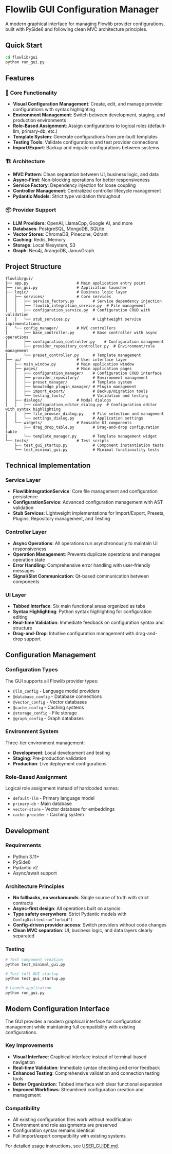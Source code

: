 # Flowlib GUI Configuration Manager

A modern graphical interface for managing Flowlib provider configurations, built with PySide6 and following clean MVC architecture principles.

## Quick Start

```bash
cd flowlib/gui
python run_gui.py
```

## Features

### 🎯 **Core Functionality**
- **Visual Configuration Management**: Create, edit, and manage provider configurations with syntax highlighting
- **Environment Management**: Switch between development, staging, and production environments  
- **Role-Based Assignment**: Assign configurations to logical roles (default-llm, primary-db, etc.)
- **Template System**: Generate configurations from pre-built templates
- **Testing Tools**: Validate configurations and test provider connections
- **Import/Export**: Backup and migrate configurations between systems

### 🏗️ **Architecture**
- **MVC Pattern**: Clean separation between UI, business logic, and data
- **Async-First**: Non-blocking operations for better responsiveness
- **Service Factory**: Dependency injection for loose coupling
- **Controller Management**: Centralized controller lifecycle management
- **Pydantic Models**: Strict type validation throughout

### 📦 **Provider Support**
- **LLM Providers**: OpenAI, LlamaCpp, Google AI, and more
- **Databases**: PostgreSQL, MongoDB, SQLite
- **Vector Stores**: ChromaDB, Pinecone, Qdrant
- **Caching**: Redis, Memory
- **Storage**: Local filesystem, S3
- **Graph**: Neo4j, ArangoDB, JanusGraph

## Project Structure

```
flowlib/gui/
├── app.py                     # Main application entry point
├── run_gui.py                 # Application launcher
├── logic/                     # Business logic layer
│   ├── services/              # Core services
│   │   ├── service_factory.py        # Service dependency injection
│   │   ├── flowlib_integration_service.py  # File management
│   │   ├── configuration_service.py  # Configuration CRUD with validation
│   │   └── stub_services.py          # Lightweight service implementations
│   └── config_manager/        # MVC controllers
│       ├── base_controller.py        # Base controller with async operations
│       ├── configuration_controller.py    # Configuration management
│       ├── provider_repository_controller.py  # Environment/role management
│       └── preset_controller.py      # Template management
├── ui/                        # User interface layer
│   ├── main_window.py         # Main application window
│   ├── pages/                 # Main application pages
│   │   ├── configuration_manager/    # Configuration CRUD interface
│   │   ├── provider_repository/      # Environment management
│   │   ├── preset_manager/           # Template system
│   │   ├── knowledge_plugin_manager/ # Plugin management
│   │   ├── import_export/            # Backup/migration tools
│   │   └── testing_tools/            # Validation and testing
│   ├── dialogs/               # Modal dialogs
│   │   ├── configuration_editor_dialog.py  # Configuration editor with syntax highlighting
│   │   ├── file_browser_dialog.py    # File selection and management
│   │   └── settings_dialog.py        # Application settings
│   └── widgets/               # Reusable UI components
│       ├── drag_drop_table.py        # Drag-and-drop configuration table
│       └── template_manager.py       # Template management widget
└── tests/                     # Test scripts
    ├── test_gui_startup.py           # Component instantiation tests
    └── test_minimal_gui.py           # Minimal functionality tests
```

## Technical Implementation

### Service Layer
- **FlowlibIntegrationService**: Core file management and configuration persistence
- **ConfigurationService**: Advanced configuration management with AST validation
- **Stub Services**: Lightweight implementations for Import/Export, Presets, Plugins, Repository management, and Testing

### Controller Layer
- **Async Operations**: All operations run asynchronously to maintain UI responsiveness
- **Operation Management**: Prevents duplicate operations and manages operation state
- **Error Handling**: Comprehensive error handling with user-friendly messages
- **Signal/Slot Communication**: Qt-based communication between components

### UI Layer
- **Tabbed Interface**: Six main functional areas organized as tabs
- **Syntax Highlighting**: Python syntax highlighting for configuration editing
- **Real-time Validation**: Immediate feedback on configuration syntax and structure
- **Drag-and-Drop**: Intuitive configuration management with drag-and-drop support

## Configuration Management

### Configuration Types
The GUI supports all Flowlib provider types:
- `@llm_config` - Language model providers
- `@database_config` - Database connections  
- `@vector_config` - Vector databases
- `@cache_config` - Caching systems
- `@storage_config` - File storage
- `@graph_config` - Graph databases

### Environment System
Three-tier environment management:
- **Development**: Local development and testing
- **Staging**: Pre-production validation
- **Production**: Live deployment configurations

### Role-Based Assignment
Logical role assignment instead of hardcoded names:
- `default-llm` - Primary language model
- `primary-db` - Main database
- `vector-store` - Vector database for embeddings
- `cache-provider` - Caching system

## Development

### Requirements
- Python 3.11+
- PySide6
- Pydantic v2
- Async/await support

### Architecture Principles
- **No fallbacks, no workarounds**: Single source of truth with strict contracts
- **Async-first design**: All operations built on asyncio
- **Type safety everywhere**: Strict Pydantic models with `ConfigDict(extra="forbid")`
- **Config-driven provider access**: Switch providers without code changes
- **Clean MVC separation**: UI, business logic, and data layers clearly separated

### Testing
```bash
# Test component creation
python test_minimal_gui.py

# Test full GUI startup  
python test_gui_startup.py

# Launch application
python run_gui.py
```

## Modern Configuration Interface

The GUI provides a modern graphical interface for configuration management while maintaining full compatibility with existing configurations.

### Key Improvements
- **Visual Interface**: Graphical interface instead of terminal-based navigation
- **Real-time Validation**: Immediate syntax checking and error feedback
- **Enhanced Testing**: Comprehensive validation and connection testing tools
- **Better Organization**: Tabbed interface with clear functional separation
- **Improved Workflows**: Streamlined configuration creation and management

### Compatibility
- All existing configuration files work without modification
- Environment and role assignments are preserved
- Configuration syntax remains identical
- Full import/export compatibility with existing systems

For detailed usage instructions, see [USER_GUIDE.md](USER_GUIDE.md).